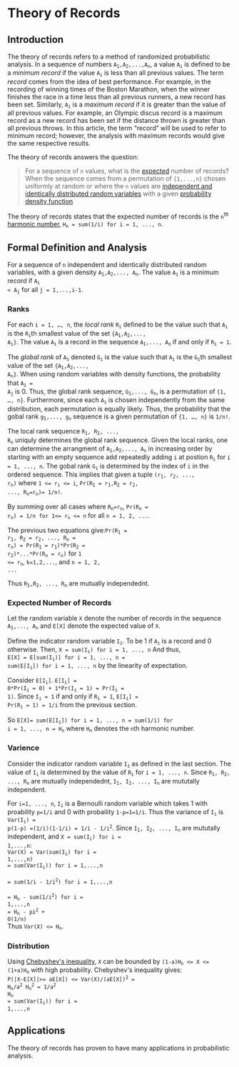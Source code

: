 # Theory of Records

## Introduction
The theory of records refers to a method of randomized probabilistic analysis. In a sequence of numbers <code>A<sub>1</sub>,A<sub>2</sub>,...,A<sub>n</sub></code>, a value <code>A<sub>i</sub></code> is defined to be a *minimum record* if the value <code>A<sub>i</sub></code> is less than all previous values. The term *record* comes from the idea of best performance. For example, in the recording of winning times of the Boston Marathon, when the winner finishes the race in a time less than all previous runners, a new record has been set. Similarly, <code>A<sub>i</sub></code> is a *maximum record* if it is greater than the value of all previous values. For example, an Olympic discus record is a maximum record as a new record has been set if the distance thrown is greater than all previous throws. In this article, the term “record” will be used to refer to minimum record; however, the analysis with maximum records would give the same respective results. 

The theory of records answers the question:
>  For a sequence of `n` values, what is the [expected](https://en.wikipedia.org/wiki/Expected_value) number of records?
When the sequence comes from a permutation of `{1,...,n}` chosen uniformly at random or where the `n` values are [independent and identically distributed random variables](https://en.wikipedia.org/wiki/Independent_and_identically_distributed_random_variables) with a given [probability density function](https://en.wikipedia.org/wiki/Probability_density_function)

The theory of records states that the expected number of records is the <code>n</code><sup>th</sup> [harmonic number](https://en.wikipedia.org/wiki/Harmonic_number), <code>H<sub>n</sub> = sum(1/i) for  i = 1, ..., n</code>. 

## Formal Definition and Analysis 
For a sequence of `n` independent and identically distributed random variables, with a given density <code>A<sub>1</sub>,A<sub>2</sub>,..., A<sub>n</sub></code>. The value <code>A<sub>i</sub></code> is a minimum record if <code>A<sub>i</sub> < A<sub>j</sub></code> for all <code>j = 1,...,i-1</code>. 

### Ranks 
For each `i = 1, …, n`, the *local rank* <code>R<sub>i</sub></code> defined to be the value such that <code>A<sub>i</sub></code> is the <code>R<sub>i</sub></code>th smallest value of the set <code>{A<sub>1</sub>,A<sub>2</sub>,..., A<sub>i</sub>}</code>.  The value <code>A<sub>i</sub></code> is a record in the sequence <code>A<sub>1</sub>,..., A<sub>n</sub></code> if and only if <code>R<sub>i</sub> = 1</code>.

The *global rank* of <code>A<sub>i</sub></code> denoted <code>G<sub>i</sub></code> is the value such that <code>A<sub>i</sub></code> is the <code>G<sub>i</sub></code>th smallest value of the set <code>{A<sub>1</sub>,A<sub>2</sub>,..., A<sub>n</sub>}</code>. When using random variables with density functions, the probability that <code>A<sub>i</sub> = A<sub>j</sub></code> is 0. Thus, the global rank sequence, <code>G<sub>1</sub>,..., G<sub>n</sub></code>, is a permutation of `{1, …, n}`. Furthermore, since each <code>A<sub>i</sub></code> is chosen independently from the same distribution, each permutation is equally likely. Thus, the probability that the gobal rank <code>g<sub>1</sub>,..., g<sub>n</sub></code> sequence is a given permutation of `{1, …, n}` is `1/n!`. 

The local rank sequence <code>R<sub>1</sub>, R<sub>2</sub>, ..., R<sub>n</sub></code> uniquly determines the global rank sequence. Given the local ranks, one can determine the arrangment of <code>A<sub>1</sub>,A<sub>2</sub>,..., A<sub>n</sub></code> in increasing order by starting with an empty sequence add repeatedly adding `i` at postion <code>R<sub>i</sub></code> for `i = 1, ..., n`.
The gobal rank <code>G<sub>i</sub></code> is determined by the index of `i` in the ordered sequence. This implies that given a tuple <code>(r<sub>1</sub>, r<sub>2</sub>, ..., r<sub>n</sub>)</code> where <code>1 <= r<sub>i</sub> <= i</code>, <code>Pr(R<sub>1</sub> = r<sub>1</sub>,R<sub>2</sub> = r<sub>2</sub>, ..., R<sub>n</sub>=r<sub>n</sub>)= 1/n!</code>.

By summing over all cases where <code>R<sub>n</sub>=r<sub>n</sub></code>, <code>Pr(R<sub>n</sub> = r<sub>n</sub>) = 1/n for 1<= r<sub>n</sub> <= n</code> for all `n = 1, 2, ...`.
  
The previous two equations give:<code>Pr(R<sub>1</sub> = r<sub>1</sub>, R<sub>2</sub> = r<sub>2</sub>, ..., R<sub>n</sub> = r<sub>n</sub>) = Pr(R<sub>1</sub> = r<sub>1</sub>)\*Pr(R<sub>2</sub> = r<sub>2</sub>)\*...\*Pr(R<sub>n</sub> = r<sub>n</sub>)</code> for <code>1 <= r<sub>n</sub></code>, <code>k=1,2,...</code>, and <code>n = 1, 2, ...</code>

Thus <code>R<sub>1</sub>,R<sub>2</sub>, ..., R<sub>n</sub></code> are mutually independednt. 

### Expected Number of Records
Let the random variable `X` denote the number of records in the sequence <code>A<sub>1</sub>,..., A<sub>n</sub></code> and `E[X]` denote the expected value of `X`. 

Define the indicator random variable <code>I<sub>i</sub></code>. To be 1 if <code>A<sub>i</sub></code> is a record and 0 otherwise. Then,
<code>X = sum(I<sub>i</sub>) for  i = 1, ..., n</code>
And thus, <br />
<code>E[X] = E[sum(I<sub>i</sub>)] for  i = 1, ..., n = sum(E[I<sub>i</sub>]) for  i = 1, ..., n</code> by the linearity of expectation. 

Consider <code>E[I<sub>i</sub>]</code>.
<code>E[I<sub>i</sub>] = 0\*Pr(I<sub>i</sub> = 0) + 1\*Pr(I<sub>i</sub> = 1) = Pr(I<sub>i</sub> = 1)</code>. 
Since <code>I<sub>i</sub> = 1</code> if and only if <code>R<sub>i</sub> = 1</code>, 
<code>E[I<sub>i</sub>] = Pr(R<sub>i</sub> = 1) = 1/i</code> from the previous section.
  
So <code>E[X]= sum(E[I<sub>i</sub>]) for  i = 1, ..., n = sum(1/i) for  i = 1, ..., n = H<sub>n</sub></code> where <code>H<sub>n</sub></code> denotes the `n`th harmonic number. 

### Varience 
Consider the indicator random variable <code>I<sub>i</sub></code> as defined in the last section. The value of <code>I<sub>i</sub></code> is determined by the value of <code>R<sub>i</sub></code> for `i = 1, ..., n`. Since <code>R<sub>1</sub>, R<sub>2</sub>, ..., R<sub>n</sub></code> are mutually independednt, <code>I<sub>1</sub>, I<sub>2</sub>, ..., I<sub>n</sub></code> are mututally independent. 

For `i=1, ..., n`, <code>I<sub>i</sub></code> is a Bernoulli random variable which takes 1 with proability `p=1/i` and 0 with probaility `1-p=1=1/i`. Thus the variance of <code>I<sub>i</sub></code> is <code>Var(I<sub>i</sub>) = p(1-p) =(1/i)(1-1/i) = 1/i - 1/i<sup>2</sup></code>. Since <code>I<sub>1</sub>, I<sub>2</sub>, ..., I<sub>n</sub></code> are mututally independent, and <code>X = sum(I<sub>i</sub>) for i = 1,...,n</code>:
</br>
<code>Var(X) = Var(sum(I<sub>i</sub>) for i = 1,...,n)</code></br>
<code>= sum(Var(I<sub>i</sub>)) for i = 1,...,n </code></br>
<code>= sum(1/i - 1/i<sup>2</sup>) for i = 1,...,n </code></br>
<code>= H<sub>n</sub> - sum(1/i<sup>2</sup>) for i = 1,...,n </code></br>
<code>= H<sub>n</sub> - pi<sup>2</sup> + O(1/n)</code></br>
Thus <code>Var(X) <= H<sub>n</sub></code>.

### Distribution
Using [Chebyshev's inequality](https://en.wikipedia.org/wiki/Chebyshev%27s_inequality), `X` can be bounded by <code>(1-a)H<sub>n</sub> <= X <= (1+a)H<sub>n</sub></code> with high probability. Chebyshev's inequality gives:</br>
<code>P(|X-E[X]|>= aE[X]) <= Var(X)/(aE[X])<sup>2</sup> = H<sub>n</sub>/a<sup>2</sup> H<sub>n</sub><sup>2</sup> = 1/a<sup>2</sup> H<sub>n</sub></code></br>
<code>= sum(Var(I<sub>i</sub>)) for i = 1,...,n </code></br>


## Applications

The theory of records has proven to have many applications in probabilistic analysis. 

